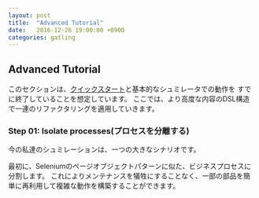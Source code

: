 ```yaml
---
layout: post
title:  "Advanced Tutorial"
date:   2016-12-26 19:00:00 +0900
categories: gatling
---
```

## Advanced Tutorial

このセクションは、[クイックスタート](http://gatling.io/docs/2.2.3/quickstart.html#quickstart)と基本的なシュミレータでの動作を
すでに終了していることを想定しています。
ここでは、より高度な内容のDSL構造で一連のリファクタリングを適用していきます。

### Step 01: Isolate processes(プロセスを分離する)

今の私達のシュミレーションは、一つの大きなシナリオです。

最初に、Seleniumのページオブジェクトパターンに似た、ビジネスプロセスに分割します。
これによりメンテナンスを犠牲にすることなく、一部の部品を簡単に再利用して複雑な動作を構築することができます。

